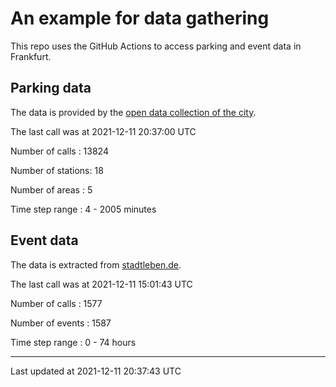 # An example for data gathering

This repo uses the GitHub Actions to access parking and event data in Frankfurt.

## Parking data
The data is provided by the [open data collection of the city](https://www.offenedaten.frankfurt.de/).

The last call was at 2021-12-11 20:37:00 UTC

Number of calls   : 13824

Number of stations:    18

Number of areas   :     5

Time step range   :     4 -  2005 minutes


## Event data
The data is extracted from [stadtleben.de](https://stadtleben.de/frankfurt/).

The last call was at 2021-12-11 15:01:43 UTC

Number of calls   : 1577

Number of events  : 1587

Time step range   :    0 -   74 hours


----

Last updated at 2021-12-11 20:37:43 UTC
